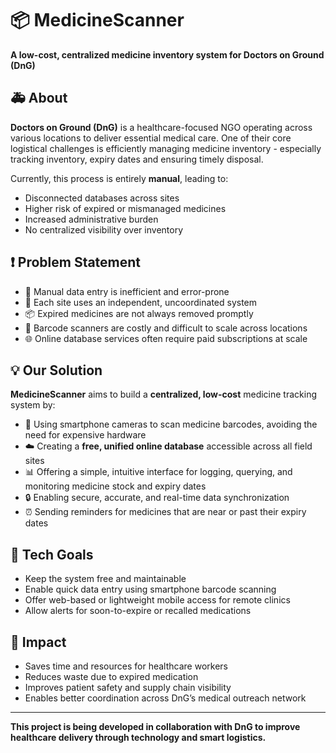 # 📦 MedicineScanner

**A low-cost, centralized medicine inventory system for Doctors on Ground (DnG)**

## 🚑 About

**Doctors on Ground (DnG)** is a healthcare-focused NGO operating across various locations to deliver essential medical care. One of their core logistical challenges is efficiently managing medicine inventory - especially tracking inventory, expiry dates and ensuring timely disposal.

Currently, this process is entirely **manual**, leading to:

- Disconnected databases across sites  
- Higher risk of expired or mismanaged medicines  
- Increased administrative burden  
- No centralized visibility over inventory  

## ❗ Problem Statement

- 🔄 Manual data entry is inefficient and error-prone  
- 🏥 Each site uses an independent, uncoordinated system  
- 📦 Expired medicines are not always removed promptly  
- 💸 Barcode scanners are costly and difficult to scale across locations  
- 🌐 Online database services often require paid subscriptions at scale  

## 💡 Our Solution

**MedicineScanner** aims to build a **centralized, low-cost** medicine tracking system by:

- 📱 Using smartphone cameras to scan medicine barcodes, avoiding the need for expensive hardware  
- ☁️ Creating a **free, unified online database** accessible across all field sites  
- 📊 Offering a simple, intuitive interface for logging, querying, and monitoring medicine stock and expiry dates  
- 🔒 Enabling secure, accurate, and real-time data synchronization  
- ⏰ Sending reminders for medicines that are near or past their expiry dates

## 🔧 Tech Goals

- Keep the system free and maintainable  
- Enable quick data entry using smartphone barcode scanning  
- Offer web-based or lightweight mobile access for remote clinics  
- Allow alerts for soon-to-expire or recalled medications  

## 🤝 Impact

- Saves time and resources for healthcare workers  
- Reduces waste due to expired medication  
- Improves patient safety and supply chain visibility  
- Enables better coordination across DnG’s medical outreach network  

---

**This project is being developed in collaboration with DnG to improve healthcare delivery through technology and smart logistics.**


